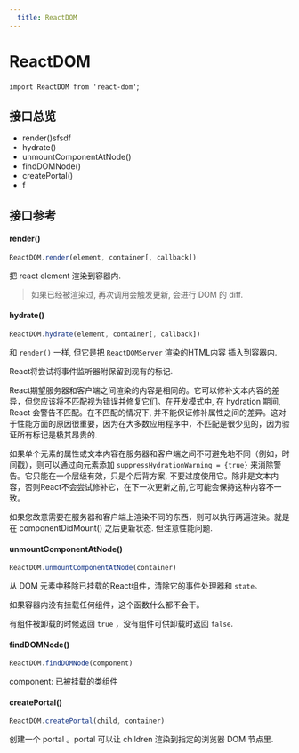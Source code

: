 ```yaml
---
  title: ReactDOM
---
```


# ReactDOM

`import ReactDOM from 'react-dom'`;

## 接口总览

- render()sfsdf
- hydrate()
- unmountComponentAtNode()
- findDOMNode()
- createPortal()
- f

## 接口参考

#### render()

```js
ReactDOM.render(element, container[, callback])
```

把 react element 渲染到容器内.

> 如果已经被渲染过, 再次调用会触发更新, 会进行 DOM 的  diff.

#### hydrate()

```js
ReactDOM.hydrate(element, container[, callback])
```

和 `render()` 一样, 但它是把 `ReactDOMServer` 渲染的HTML内容 插入到容器内.

React将尝试将事件监听器附保留到现有的标记.

React期望服务器和客户端之间渲染的内容是相同的。它可以修补文本内容的差异，但您应该将不匹配视为错误并修复它们。在开发模式中, 在 hydration 期间, React 会警告不匹配。在不匹配的情况下, 并不能保证修补属性之间的差异。这对于性能方面的原因很重要，因为在大多数应用程序中，不匹配是很少见的，因为验证所有标记是极其昂贵的.

如果单个元素的属性或文本内容在服务器和客户端之间不可避免地不同（例如，时间戳），则可以通过向元素添加 `suppressHydrationWarning = {true}` 来消除警告。它只能在一个层级有效，只是个后背方案, 不要过度使用它。除非是文本内容，否则React不会尝试修补它，在下一次更新之前,它可能会保持这种内容不一致。

如果您故意需要在服务器和客户端上渲染不同的东西，则可以执行两遍渲染。就是在 componentDidMount() 之后更新状态. 但注意性能问题.


#### unmountComponentAtNode()

```js
ReactDOM.unmountComponentAtNode(container)
```

从 DOM 元素中移除已挂载的React组件，清除它的事件处理器和 `state。`

如果容器内没有挂载任何组件，这个函数什么都不会干。

有组件被卸载的时候返回 `true` ，没有组件可供卸载时返回 `false`.

#### findDOMNode()

```js
ReactDOM.findDOMNode(component)
```
component: 已被挂载的类组件

#### createPortal()

```js
ReactDOM.createPortal(child, container)
```

创建一个 portal 。portal 可以让 children 渲染到指定的浏览器 DOM 节点里.
